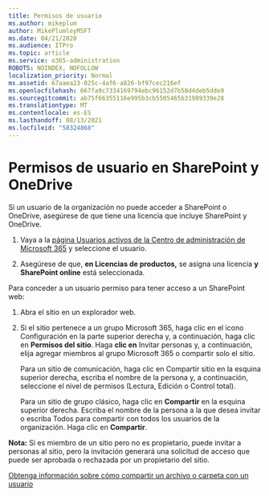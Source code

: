 ```yaml
---
title: Permisos de usuario
ms.author: mikeplum
author: MikePlumleyMSFT
ms.date: 04/21/2020
ms.audience: ITPro
ms.topic: article
ms.service: o365-administration
ROBOTS: NOINDEX, NOFOLLOW
localization_priority: Normal
ms.assetid: 67aaea23-025c-4af6-a826-bf97cec216ef
ms.openlocfilehash: 667fa9c7334169794ebc96152d7b58d4deb5dde9
ms.sourcegitcommit: ab75f66355116e995b3cb5505465b31989339e28
ms.translationtype: MT
ms.contentlocale: es-ES
ms.lasthandoff: 08/13/2021
ms.locfileid: "58324868"
---
```

# <a name="user-permissions-in-sharepoint-and-onedrive"></a>Permisos de usuario en SharePoint y OneDrive

Si un usuario de la organización no puede acceder a SharePoint o OneDrive, asegúrese de que tiene una licencia que incluye SharePoint y OneDrive. 
  
1. Vaya a la [página Usuarios activos de la Centro de administración de Microsoft 365](https://portal.office.com/adminportal/home#/users) y seleccione el usuario. 
    
2. Asegúrese de que, **en Licencias de productos,** se asigna una licencia **y SharePoint online** está seleccionada. 
    
 Para conceder a un usuario permiso para tener acceso a un SharePoint web: 
  
1. Abra el sitio en un explorador web.
    
2. Si el sitio pertenece a un grupo Microsoft 365, haga clic en el icono Configuración en la parte superior derecha y, a continuación, haga clic en **Permisos del sitio**. Haga **clic en** Invitar personas y, a continuación, elija agregar miembros al grupo Microsoft 365 o compartir solo el sitio. 
    
    Para un sitio  de comunicación, haga clic en Compartir sitio en la esquina superior derecha, escriba el nombre de la persona y, a continuación, seleccione el nivel de permisos (Lectura, Edición o Control total). 
    
    Para un sitio de grupo clásico, haga clic en **Compartir** en la esquina superior derecha. Escriba el nombre de la persona a la que desea invitar o escriba Todos para compartir con todos los usuarios de la organización. Haga clic en **Compartir**.
    
**Nota:** Si es miembro de un sitio pero no es propietario, puede invitar a personas al sitio, pero la invitación generará una solicitud de acceso que puede ser aprobada o rechazada por un propietario del sitio. 
  
[Obtenga información sobre cómo compartir un archivo o carpeta con un usuario](https://go.microsoft.com/fwlink/?linkid=533408)
  

